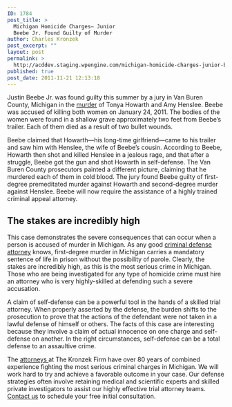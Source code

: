 ```yaml
---
ID: 1784
post_title: >
  Michigan Homicide Charges– Junior
  Beebe Jr. Found Guilty of Murder
author: Charles Kronzek
post_excerpt: ""
layout: post
permalink: >
  http://acddev.staging.wpengine.com/michigan-homicide-charges-junior-beebe-jr-found-guilty-of-murder.html
published: true
post_date: 2011-11-21 12:13:18
---
```

Justin Beebe Jr. was found guilty this summer by a jury in Van Buren County, Michigan in the <a title="Michigan Homicide Attorneys" href="http://acddev.staging.wpengine.com/homicide.html">murder</a> of Tonya Howarth and Amy Henslee. Beebe was accused of killing both women on January 24, 2011. The bodies of the women were found in a shallow grave approximately two feet from Beebe’s trailer. Each of them died as a result of two bullet wounds.

Beebe claimed that Howarth—his long-time girlfriend—came to his trailer and saw him with Henslee, the wife of Beebe’s cousin. According to Beebe, Howarth then shot and killed Henslee in a jealous rage, and that after a struggle, Beebe got the gun and shot Howarth in self-defense. The Van Buren County prosecutors painted a different picture, claiming that he murdered each of them in cold blood. The jury found Beebe guilty of first-degree premeditated murder against Howarth and second-degree murder against Henslee. Beebe will now require the assistance of a highly trained criminal appeal attorney.

<h2>The stakes are incredibly high</h2>

This case demonstrates the severe consequences that can occur when a person is accused of murder in Michigan. As any good <a href="http://acddev.staging.wpengine.com/">criminal defense attorney</a> knows, first-degree murder in Michigan carries a mandatory sentence of life in prison without the possibility of parole. Clearly, the stakes are incredibly high, as this is the most serious crime in Michigan. Those who are being investigated for any type of homicide crime must hire an attorney who is very highly-skilled at defending such a severe accusation.

A claim of self-defense can be a powerful tool in the hands of a skilled trial attorney. When properly asserted by the defense, the burden shifts to the prosecution to prove that the actions of the defendant were not taken in a lawful defense of himself or others. The facts of this case are interesting because they involve a claim of actual innocence on one charge and self-defense on another. In the right circumstances, self-defense can be a total defense to an assaultive crime.

The <a title="Michigan Criminal Defense Attorneys" href="http://acddev.staging.wpengine.com/trial-attorneys.html">attorneys </a>at The Kronzek Firm have over 80 years of combined experience fighting the most serious criminal charges in Michigan. We will work hard to try and achieve a favorable outcome in your case. Our defense strategies often involve retaining medical and scientific experts and skilled private investigators to assist our highly effective trial attorney teams. <a href="http://acddev.staging.wpengine.com/Contact-Us.html">Contact us</a> to schedule your free initial consultation.